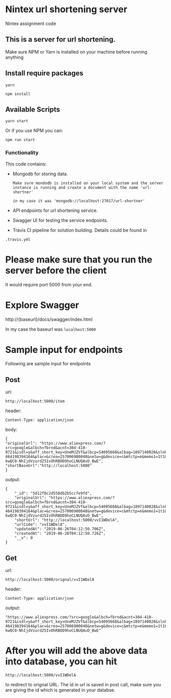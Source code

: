 # Nintex url shortening server
Nintex assignment code

## This is a server for url shortening.

Make sure NPM or Yarn is installed on your machine before running anything

## Install require packages

```shell
yarn
```

```shell
npm install
```

## Available Scripts

```shell
yarn start
```

Or if you use NPM you can:

```shell
npm run start
```

### Functionality

This code contains:

- Mongodb for storing data.
  
  ```shell
  Make sure mondodb is installed on your local system and the server instance is running and create a document with the name 'url-shortner'

  in my case it was 'mongodb://localhost:27017/url-shortner'
  ```

- API endpoints for url shortening service.
- Swagger UI for testing the service endpoints.
- Travis CI pipeline for solution building. Details could be found in

```shell
.travis.yml
```

# Please make sure that you run the server before the client
It would require port 5000 from your end.

# Explore Swagger
http://{baseurl}/docs/swagger/index.html

In my case the baseurl was `localhost:5000`

# Sample input for endpoints

Following are sample input for endpoints

## Post

url:

```shell
http://localhost:5000/item
```
header:

```shell
Content-Type: application/json
```

body:

```shell
{
"originalUrl": "https://www.aliexpress.com/?src=google&albch=fbrnd&acnt=304-410-9721&isdl=y&aff_short_key=UneMJZVf&albcp=54095668&albag=1897140028&slnk=&trgt=kwd-464198394164&plac=&crea=257006900048&netw=g&device=c&mtctp=e&memo1=1t1&albbt=Google_7_fbrnd&aff_platform=google&albagn=888888&gclid=CjwKCAjwuqfoBRAEEiwAZErCsvlcwW7v5eX7avFWrZMO0cyNO-kwQC0-NhIjdVzurd25IvOhRBOD9hoCLNUQAvD_BwE",
"shortBaseUrl":"http://localhost:5000"
}
```

output:

```shell
{
    "_id": "5d12f0c2d558db2b5ccfe9fd",
    "originalUrl": "https://www.aliexpress.com/?src=google&albch=fbrnd&acnt=304-410-9721&isdl=y&aff_short_key=UneMJZVf&albcp=54095668&albag=1897140028&slnk=&trgt=kwd-464198394164&plac=&crea=257006900048&netw=g&device=c&mtctp=e&memo1=1t1&albbt=Google_7_fbrnd&aff_platform=google&albagn=888888&gclid=CjwKCAjwuqfoBRAEEiwAZErCsvlcwW7v5eX7avFWrZMO0cyNO-kwQC0-NhIjdVzurd25IvOhRBOD9hoCLNUQAvD_BwE",
    "shortUrl": "http://localhost:5000/vvI1WDelA",
    "urlCode": "vvI1WDelA",
    "updatedAt": "2019-06-26T04:12:50.706Z",
    "createdAt": "2019-06-26T04:12:50.726Z",
    "__v": 0
}
```

## Get

url:

```shell
http://localhost:5000/orignal/vvI1WDelA
```

header:

```shell
Content-Type: application/json
```

output:

```shell
"https://www.aliexpress.com/?src=google&albch=fbrnd&acnt=304-410-9721&isdl=y&aff_short_key=UneMJZVf&albcp=54095668&albag=1897140028&slnk=&trgt=kwd-464198394164&plac=&crea=257006900048&netw=g&device=c&mtctp=e&memo1=1t1&albbt=Google_7_fbrnd&aff_platform=google&albagn=888888&gclid=CjwKCAjwuqfoBRAEEiwAZErCsvlcwW7v5eX7avFWrZMO0cyNO-kwQC0-NhIjdVzurd25IvOhRBOD9hoCLNUQAvD_BwE"
```

# After you will add the above data into database, you can hit 

```shell
http://localhost:5000/vvI1WDelA
```

to redirect to orignal URL. The id in url is saved in post call, make sure you are giving the id which is generated in your databse.
